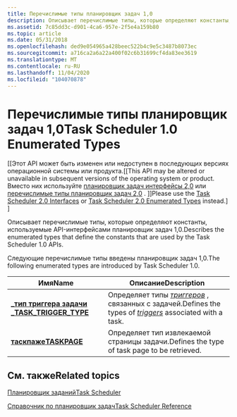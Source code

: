 ```yaml
---
title: Перечислимые типы планировщик задач 1,0
description: Описывает перечислимые типы, которые определяют константы, используемые API-интерфейсами планировщик задач 1,0.
ms.assetid: 7c85dd3c-d901-4ca6-957e-2f5e4a159b80
ms.topic: article
ms.date: 05/31/2018
ms.openlocfilehash: ded9e054965a428beec522b4c9e5c3487b8073ec
ms.sourcegitcommit: a716ca2a6a22a400f02c6b31699cf4da83ee3619
ms.translationtype: MT
ms.contentlocale: ru-RU
ms.lasthandoff: 11/04/2020
ms.locfileid: "104070878"
---
```

# <a name="task-scheduler-10-enumerated-types"></a><span data-ttu-id="0a207-103">Перечислимые типы планировщик задач 1,0</span><span class="sxs-lookup"><span data-stu-id="0a207-103">Task Scheduler 1.0 Enumerated Types</span></span>

<span data-ttu-id="0a207-104">\[\[Этот API может быть изменен или недоступен в последующих версиях операционной системы или продукта.</span><span class="sxs-lookup"><span data-stu-id="0a207-104">\[\[This API may be altered or unavailable in subsequent versions of the operating system or product.</span></span> <span data-ttu-id="0a207-105">Вместо них используйте [планировщик задач интерфейсы 2,0](task-scheduler-2-0-interfaces.md) или [перечислимые типы планировщик задач 2,0](task-scheduler-2-0-enumerated-types.md) . \]\]</span><span class="sxs-lookup"><span data-stu-id="0a207-105">Please use the [Task Scheduler 2.0 Interfaces](task-scheduler-2-0-interfaces.md) or [Task Scheduler 2.0 Enumerated Types](task-scheduler-2-0-enumerated-types.md) instead.\] \]</span></span>

<span data-ttu-id="0a207-106">Описывает перечислимые типы, которые определяют константы, используемые API-интерфейсами планировщик задач 1,0.</span><span class="sxs-lookup"><span data-stu-id="0a207-106">Describes the enumerated types that define the constants that are used by the Task Scheduler 1.0 APIs.</span></span>


<span data-ttu-id="0a207-107">Следующие перечислимые типы введены планировщик задач 1,0.</span><span class="sxs-lookup"><span data-stu-id="0a207-107">The following enumerated types are introduced by Task Scheduler 1.0.</span></span>



| <span data-ttu-id="0a207-108">Имя</span><span class="sxs-lookup"><span data-stu-id="0a207-108">Name</span></span>                                             | <span data-ttu-id="0a207-109">Описание</span><span class="sxs-lookup"><span data-stu-id="0a207-109">Description</span></span>                                                                        |
|--------------------------------------------------|------------------------------------------------------------------------------------|
| [<span data-ttu-id="0a207-110">**\_тип триггера задачи \_**</span><span class="sxs-lookup"><span data-stu-id="0a207-110">**TASK\_TRIGGER\_TYPE**</span></span>](/windows/desktop/api/Mstask/ne-mstask-task_trigger_type) | <span data-ttu-id="0a207-111">Определяет типы [*триггеров*](t.md) , связанных с задачей.</span><span class="sxs-lookup"><span data-stu-id="0a207-111">Defines the types of [*triggers*](t.md) associated with a task.</span></span> |
| [<span data-ttu-id="0a207-112">**таскпаже**</span><span class="sxs-lookup"><span data-stu-id="0a207-112">**TASKPAGE**</span></span>](/windows/desktop/api/Mstask/ne-mstask-taskpage)                     | <span data-ttu-id="0a207-113">Определяет тип извлекаемой страницы задачи.</span><span class="sxs-lookup"><span data-stu-id="0a207-113">Defines the type of task page to be retrieved.</span></span>                                     |



 

## <a name="related-topics"></a><span data-ttu-id="0a207-114">См. также</span><span class="sxs-lookup"><span data-stu-id="0a207-114">Related topics</span></span>

<dl> <dt>

[<span data-ttu-id="0a207-115">Планировщик заданий</span><span class="sxs-lookup"><span data-stu-id="0a207-115">Task Scheduler</span></span>](task-scheduler-start-page.md)
</dt> <dt>

[<span data-ttu-id="0a207-116">Справочник по планировщик задач</span><span class="sxs-lookup"><span data-stu-id="0a207-116">Task Scheduler Reference</span></span>](task-scheduler-reference.md)
</dt> </dl>

 

 





